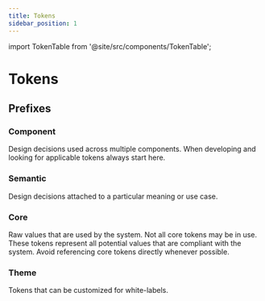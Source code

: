 ```yaml
---
title: Tokens
sidebar_position: 1
---
```


import TokenTable from '@site/src/components/TokenTable';

# Tokens

## Prefixes

### Component
Design decisions used across multiple components. When developing and looking for applicable tokens always start here. 

### Semantic
Design decisions attached to a particular meaning or use case.

### Core
Raw values that are used by the system. Not all core tokens may be in use. These tokens represent all potential values that are compliant with the system. Avoid referencing core tokens directly whenever possible.

### Theme
Tokens that can be customized for white-labels.

<TokenTable />

